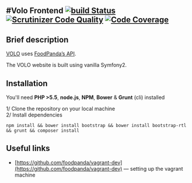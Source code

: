 #Volo Frontend [![build Status](https://magnum.travis-ci.com/foodpanda/volo-frontend.svg?token=9eHFdnBaxCRVqqTYivpW&branch=develop)](https://magnum.travis-ci.com/foodpanda/volo-frontend) [![Scrutinizer Code Quality](https://scrutinizer-ci.com/g/foodpanda/volo-frontend/badges/quality-score.png?b=develop&s=fe3b7820a25ed19b25e9e9a98e300497928310f7)](https://scrutinizer-ci.com/g/foodpanda/volo-frontend/?branch=develop) [![Code Coverage](https://scrutinizer-ci.com/g/foodpanda/volo-frontend/badges/coverage.png?b=develop&s=b5c39cd699602731616d7b2838bb994235c57317)](https://scrutinizer-ci.com/g/foodpanda/volo-frontend/?branch=develop)
---

Brief description
---
[VOLO](https://www.volo.de) uses [FoodPanda’s API](https://api-st.foodpanda.in/doc/v4/).

The VOLO website is built using vanilla Symfony2.

Installation
---

You'll need **PHP >5.5**, **node.js**, **NPM**, **Bower** & **Grunt** (cli) installed

1/ Clone the repository on your local machine  
2/ Install dependencies

```npm install && bower install bootstrap && bower install bootstrap-rtl && grunt && composer install```

Useful links
---
* [https://github.com/foodpanda/vagrant-dev](https://github.com/foodpanda/vagrant-dev) — setting up the vagrant machine
